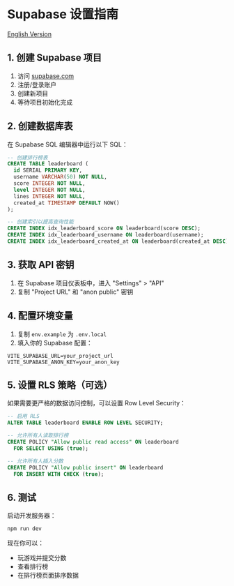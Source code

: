 # Supabase 设置指南

[English Version](SUPABASE_SETUP.md)

## 1. 创建 Supabase 项目

1. 访问 [supabase.com](https://supabase.com)
2. 注册/登录账户
3. 创建新项目
4. 等待项目初始化完成

## 2. 创建数据库表

在 Supabase SQL 编辑器中运行以下 SQL：

```sql
-- 创建排行榜表
CREATE TABLE leaderboard (
  id SERIAL PRIMARY KEY,
  username VARCHAR(50) NOT NULL,
  score INTEGER NOT NULL,
  level INTEGER NOT NULL,
  lines INTEGER NOT NULL,
  created_at TIMESTAMP DEFAULT NOW()
);

-- 创建索引以提高查询性能
CREATE INDEX idx_leaderboard_score ON leaderboard(score DESC);
CREATE INDEX idx_leaderboard_username ON leaderboard(username);
CREATE INDEX idx_leaderboard_created_at ON leaderboard(created_at DESC);
```

## 3. 获取 API 密钥

1. 在 Supabase 项目仪表板中，进入 "Settings" > "API"
2. 复制 "Project URL" 和 "anon public" 密钥

## 4. 配置环境变量

1. 复制 `env.example` 为 `.env.local`
2. 填入你的 Supabase 配置：

```env
VITE_SUPABASE_URL=your_project_url
VITE_SUPABASE_ANON_KEY=your_anon_key
```

## 5. 设置 RLS 策略（可选）

如果需要更严格的数据访问控制，可以设置 Row Level Security：

```sql
-- 启用 RLS
ALTER TABLE leaderboard ENABLE ROW LEVEL SECURITY;

-- 允许所有人读取排行榜
CREATE POLICY "Allow public read access" ON leaderboard
  FOR SELECT USING (true);

-- 允许所有人插入分数
CREATE POLICY "Allow public insert" ON leaderboard
  FOR INSERT WITH CHECK (true);
```

## 6. 测试

启动开发服务器：

```bash
npm run dev
```

现在你可以：
- 玩游戏并提交分数
- 查看排行榜
- 在排行榜页面排序数据 